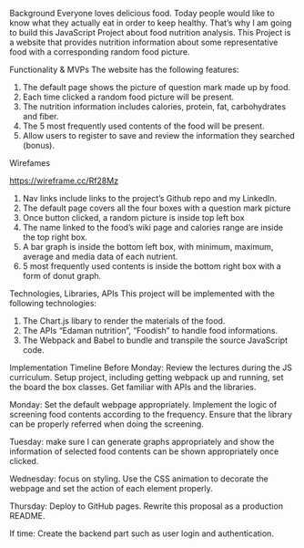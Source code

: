Background
Everyone loves delicious food. Today people would like to know what they actually eat in order to keep healthy. That’s why I am going to build this JavaScript Project about food nutrition analysis. This Project is a website that provides nutrition information about some representative food with a corresponding random food picture.

Functionality & MVPs
The website has the following features: 

1)  The default page shows the picture of question mark made up by food.
2)  Each time clicked a random food picture will be present.
3)  The nutrition information includes calories, protein, fat, carbohydrates and fiber. 
4)  The 5 most frequently used contents of the food will be present.
5)  Allow users to register to save and review the information they searched (bonus).

Wirefames

https://wireframe.cc/Rf28Mz
 
1)  Nav links include links to the project’s Github repo and my LinkedIn.
2)  The default page covers all the four boxes with a question mark picture
3)  Once button clicked, a random picture is inside top left box
4)  The name linked to the food’s wiki page and calories range are inside the top right box.
5)  A bar graph is inside the bottom left box, with minimum, maximum, average and media data of each nutrient.
6)  5 most frequently used contents is inside the bottom right box with a form of donut graph.

Technologies, Libraries, APIs
This project will be implemented with the following technologies:

1)	The Chart.js libary to render the materials of the food.
2)	The APIs “Edaman nutrition”, “Foodish” to handle food informations.
3)	The Webpack and Babel to bundle and transpile the source JavaScript code.

Implementation Timeline
Before Monday: Review the lectures during the JS curriculum. Setup project, including getting webpack up and running, set the board the box classes. Get familiar with APIs and the libraries.

Monday: Set the default webpage appropriately. Implement the logic of screening food contents according to the frequency. Ensure that the library can be properly referred when doing the screening.

Tuesday: make sure I can generate graphs appropriately and show the information of selected food contents can be shown appropriately once clicked. 

Wednesday: focus on styling. Use the CSS animation to decorate the webpage and set the action of each element properly.

Thursday: Deploy to GitHub pages. Rewrite this proposal as a production README.

If time: Create the backend part such as user login and authentication.


